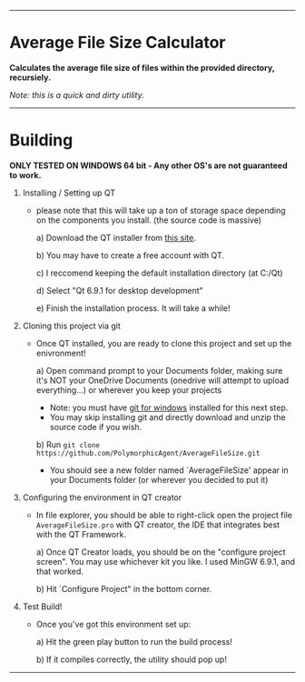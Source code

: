 ****
# Average File Size Calculator

**Calculates the average file size of files within the provided directory, recursiely.**


*Note: this is a quick and dirty utility.*

****

# Building

**ONLY TESTED ON WINDOWS 64 bit - Any other OS's are not guaranteed to work.**

1) Installing / Setting up QT

    - please note that this will take up a ton of storage space depending on the components you install. (the source code is massive)

        a) Download the QT installer from [this site](https://www.qt.io/download-qt-installer-oss).
        
        b) You may have to create a free account with QT.
        
        c) I reccomend keeping the default installation directory (at C:/Qt)
        
        d) Select "Qt 6.9.1 for desktop development"
        
        e) Finish the installation process. It will take a while!

2) Cloning this project via git

    - Once QT installed, you are ready to clone this project and set up the enivronment!

        a) Open command prompt to your Documents folder, making sure it's NOT your OneDrive Documents (onedrive will attempt to upload everything...) or wherever you keep your projects

        - Note: you must have [git for windows](https://git-scm.com/downloads/win) installed for this next step. 
        - You may skip installing git and directly download and unzip the source code if you wish.
        
        b) Run `git clone https://github.com/PolymorphicAgent/AverageFileSize.git`
        - You should see a new folder named `AverageFileSize' appear in your Documents folder (or wherever you decided to put it) 
        
3) Configuring the environment in QT creator
    - In file explorer, you should be able to right-click open the project file `AverageFileSize.pro` with QT creator, the IDE that integrates best with the QT Framework.
    
        a) Once QT Creator loads, you should be on the "configure project screen". You may use whichever kit you like. I used MinGW 6.9.1, and that worked.

        b) Hit `Configure Project" in the bottom corner.
        
4) Test Build!
    - Once you've got this environment set up:
    
        a) Hit the green play button to run the build process!
        
        b) If it compiles correctly, the utility should pop up!

****
